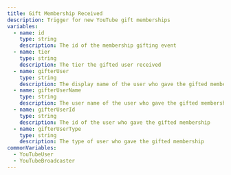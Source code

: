 ```yaml
---
title: Gift Membership Received
description: Trigger for new YouTube gift memberships
variables:
  - name: id
    type: string
    description: The id of the membership gifting event
  - name: tier
    type: string
    description: The tier the gifted user received
  - name: gifterUser
    type: string
    description: The display name of the user who gave the gifted membership
  - name: gifterUserName
    type: string
    description: The user name of the user who gave the gifted membership
  - name: gifterUserId
    type: string
    description: The id of the user who gave the gifted membership
  - name: gifterUserType
    type: string
    description: The type of user who gave the gifted membership
commonVariables:
  - YouTubeUser
  - YouTubeBroadcaster
---
```

